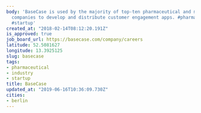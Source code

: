 ```yaml
---
body: 'BaseCase is used by the majority of top-ten pharmaceutical and medical device
  companies to develop and distribute customer engagement apps. #pharmaceutical #industry
  #startup'
created_at: "2018-02-14T08:12:20.191Z"
is_approved: true
job_board_url: https://basecase.com/company/careers
latitude: 52.5081627
longitude: 13.3925125
slug: basecase
tags:
- pharmaceutical
- industry
- startup
title: BaseCase
updated_at: "2019-06-16T10:36:09.730Z"
cities:
- berlin
---
```

